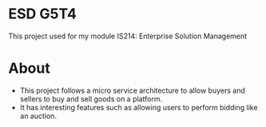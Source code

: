 # ESD G5T4
This project used for my module IS214: Enterprise Solution Management

# About
- This project follows a micro service architecture to allow buyers and sellers to buy and sell goods on a platform. 
- It has interesting features such as allowing users to perform bidding like an auction. 

